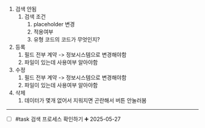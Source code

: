 1. 검색 안됨
	1. 검색 조건
		1. placeholder 변경
		2. 적용여부
		3. 유형 코드의 코드가 무엇인지?
2. 등록
	1. 필드 전부 계약 -> 정보시스템으로 변경해야함
	2. 파일이 있는데 사용여부 알아야함
3. 수정
	1. 필드 전부 계약 -> 정보시스템으로 변경해야함
	2. 파일이 있는데 사용여부 알아야함
4. 삭제
	1. 데이터가 몇개 없어서 지워지면 곤란해서 버튼 안눌러봄

****
- [ ] #task 검색 프로세스 확인하기 ➕ 2025-05-27
	